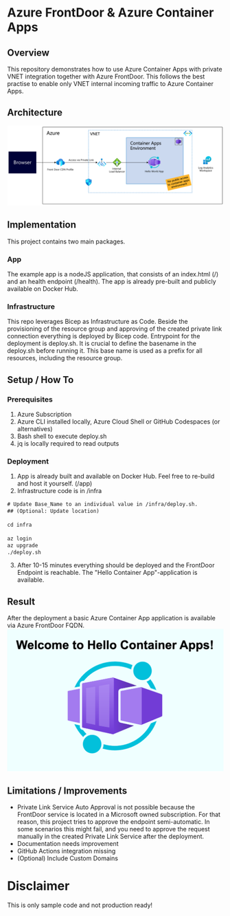 # Azure FrontDoor & Azure Container Apps

## Overview
This repository demonstrates how to use Azure Container Apps with private VNET integration together with Azure FrontDoor. This follows the best practise to enable only VNET internal incoming traffic to Azure Container Apps.

## Architecture
![Architecture](./assets/architecture.png "Azure Architecture")

## Implementation
This project contains two main packages.

### App
The example app is a nodeJS application, that consists of an index.html (/) and an health endpoint (/health). The app is already pre-built and publicly available on Docker Hub.

### Infrastructure
This repo leverages Bicep as Infrastructure as Code. Beside the provisioning of the resource group and approving of the created private link connection everything is deployed by Bicep code.
Entrypoint for the deployment is deploy.sh. It is crucial to define the basename in the deploy.sh before running it. This base name is used as a prefix for all resources, including the resource group.

## Setup / How To
### Prerequisites
1. Azure Subscription
2. Azure CLI installed locally, Azure Cloud Shell or GitHub Codespaces (or alternatives)
3. Bash shell to execute deploy.sh
4. jq is locally required to read outputs

### Deployment
1. App is already built and available on Docker Hub. Feel free to re-build and host it yourself. (/app)
2. Infrastructure code is in /infra

```
# Update Base_Name to an individual value in /infra/deploy.sh. 
## (Optional: Update location)

cd infra

az login
az upgrade 
./deploy.sh
```
3. After 10-15 minutes everything should be deployed and the FrontDoor Endpoint is reachable. The "Hello Container App"-application is available.


## Result
After the deployment a basic Azure Container App application is available via Azure FrontDoor FQDN.
![Website in Browser](./assets/result.png "Hello Container Apps")

## Limitations / Improvements
- Private Link Service Auto Approval is not possible because the FrontDoor service is located in a Microsoft owned subscription. For that reason, this project tries to approve the endpoint semi-automatic. In some scenarios this might fail, and you need to approve the request manually in the created Private Link Service after the deployment.
- Documentation needs improvement
- GitHub Actions integration missing
- (Optional) Include Custom Domains

# Disclaimer
This is only sample code and not production ready!